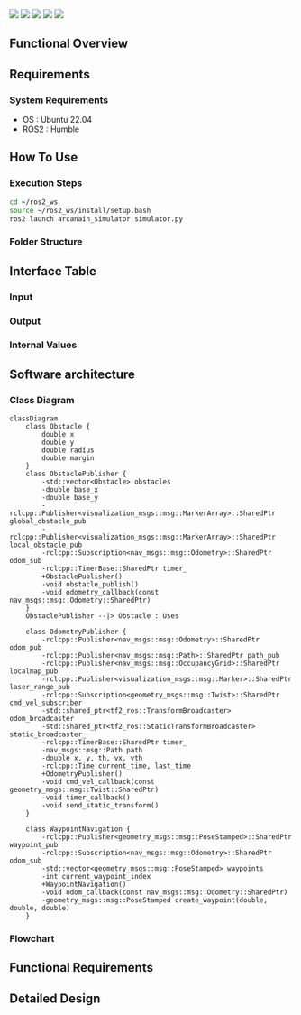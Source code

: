 <p style="display: inline">
  <!-- Programming Language -->
  <img src="https://img.shields.io/badge/-C++-00599C.svg?logo=c%2B%2B&style=for-the-badge">
  <!-- ROS 2 -->
  <img src="https://img.shields.io/badge/-ROS%202-22314E.svg?logo=ros&style=for-the-badge&logoColor=white">
  <!-- Geometry Messages -->
  <img src="https://img.shields.io/badge/-Geometry%20Messages-7F7F7F.svg?logo=ros&style=for-the-badge&logoColor=white">
  <!-- Navigation Messages -->
  <img src="https://img.shields.io/badge/-Navigation%20Messages-7F7F7F.svg?logo=ros&style=for-the-badge&logoColor=white">
  <!-- TF2 -->
  <img src="https://img.shields.io/badge/-TF2-7F7F7F.svg?logo=ros&style=for-the-badge&logoColor=white">
</p>

## Functional Overview

## Requirements
### System Requirements
- OS : Ubuntu 22.04  
- ROS2 : Humble

## How To Use
### Execution Steps
```bash
cd ~/ros2_ws
source ~/ros2_ws/install/setup.bash
ros2 launch arcanain_simulator simulator.py
```

### Folder Structure

## Interface Table

### Input

### Output

### Internal Values

## Software architecture

### Class Diagram

```mermaid
classDiagram
    class Obstacle {
        double x
        double y
        double radius
        double margin
    }
    class ObstaclePublisher {
        -std::vector<Obstacle> obstacles
        -double base_x
        -double base_y
        -rclcpp::Publisher<visualization_msgs::msg::MarkerArray>::SharedPtr global_obstacle_pub
        -rclcpp::Publisher<visualization_msgs::msg::MarkerArray>::SharedPtr local_obstacle_pub
        -rclcpp::Subscription<nav_msgs::msg::Odometry>::SharedPtr odom_sub
        -rclcpp::TimerBase::SharedPtr timer_
        +ObstaclePublisher()
        -void obstacle_publish()
        -void odometry_callback(const nav_msgs::msg::Odometry::SharedPtr)
    }
    ObstaclePublisher --|> Obstacle : Uses

    class OdometryPublisher {
        -rclcpp::Publisher<nav_msgs::msg::Odometry>::SharedPtr odom_pub
        -rclcpp::Publisher<nav_msgs::msg::Path>::SharedPtr path_pub
        -rclcpp::Publisher<nav_msgs::msg::OccupancyGrid>::SharedPtr localmap_pub
        -rclcpp::Publisher<visualization_msgs::msg::Marker>::SharedPtr laser_range_pub
        -rclcpp::Subscription<geometry_msgs::msg::Twist>::SharedPtr cmd_vel_subscriber
        -std::shared_ptr<tf2_ros::TransformBroadcaster> odom_broadcaster
        -std::shared_ptr<tf2_ros::StaticTransformBroadcaster> static_broadcaster_
        -rclcpp::TimerBase::SharedPtr timer_
        -nav_msgs::msg::Path path
        -double x, y, th, vx, vth
        -rclcpp::Time current_time, last_time
        +OdometryPublisher()
        -void cmd_vel_callback(const geometry_msgs::msg::Twist::SharedPtr)
        -void timer_callback()
        -void send_static_transform()
    }

    class WaypointNavigation {
        -rclcpp::Publisher<geometry_msgs::msg::PoseStamped>::SharedPtr waypoint_pub
        -rclcpp::Subscription<nav_msgs::msg::Odometry>::SharedPtr odom_sub
        -std::vector<geometry_msgs::msg::PoseStamped> waypoints
        -int current_waypoint_index
        +WaypointNavigation()
        -void odom_callback(const nav_msgs::msg::Odometry::SharedPtr)
        -geometry_msgs::msg::PoseStamped create_waypoint(double, double, double)
    }
```

### Flowchart

## Functional Requirements

## Detailed Design

